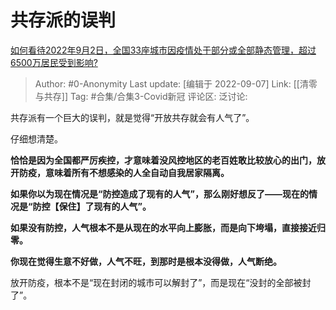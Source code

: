 # 共存派的误判
[如何看待2022年9月2日，全国33座城市因疫情处于部分或全部静态管理，超过6500万居民受到影响?](https://www.zhihu.com/question/551838736/answer/2663048050)

> Author: #0-Anonymity
> Last update: [编辑于 2022-09-07]
> Link: [[清零与共存]]
> Tag: #合集/合集3-Covid新冠
> 评论区:
> 泛讨论:

共存派有一个巨大的误判，就是觉得“开放共存就会有人气了”。

仔细想清楚。

**恰恰是因为全国都严厉疾控，才意味着没风控地区的老百姓敢比较放心的出门，放开防疫，意味着所有不想感染的人全自动自我居家隔离。**

**如果你以为现在情况是“防控造成了现有的人气”，那么刚好想反了——现在的情况是“防控【保住】了现有的人气”。**

**如果没有防控，人气根本不是从现在的水平向上膨胀，而是向下垮塌，直接接近归零。**

**你现在觉得生意不好做，人气不旺，到那时是根本没得做，人气断绝。**

放开防疫，根本不是“现在封闭的城市可以解封了”，而是现在“没封的全部被封了”。
